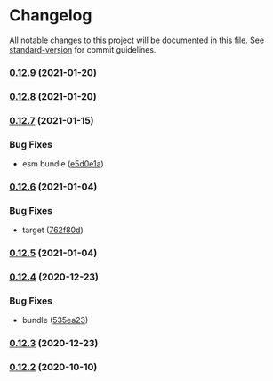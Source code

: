 # Changelog

All notable changes to this project will be documented in this file. See [standard-version](https://github.com/conventional-changelog/standard-version) for commit guidelines.

### [0.12.9](https://github.com/BlackGlory/iterable-operator/compare/v0.12.8...v0.12.9) (2021-01-20)

### [0.12.8](https://github.com/BlackGlory/iterable-operator/compare/v0.12.7...v0.12.8) (2021-01-20)

### [0.12.7](https://github.com/BlackGlory/iterable-operator/compare/v0.12.6...v0.12.7) (2021-01-15)


### Bug Fixes

* esm bundle ([e5d0e1a](https://github.com/BlackGlory/iterable-operator/commit/e5d0e1acdd7f21bf8835b2d229ea660c6425e66c))

### [0.12.6](https://github.com/BlackGlory/iterable-operator/compare/v0.12.5...v0.12.6) (2021-01-04)


### Bug Fixes

* target ([762f80d](https://github.com/BlackGlory/iterable-operator/commit/762f80d050fb345c81d68f0011244d0ed00f5876))

### [0.12.5](https://github.com/BlackGlory/iterable-operator/compare/v0.12.4...v0.12.5) (2021-01-04)

### [0.12.4](https://github.com/BlackGlory/iterable-operator/compare/v0.12.3...v0.12.4) (2020-12-23)


### Bug Fixes

* bundle ([535ea23](https://github.com/BlackGlory/iterable-operator/commit/535ea2360f05305e958fc3c7fa3871f770e3c30f))

### [0.12.3](https://github.com/BlackGlory/iterable-operator/compare/v0.12.2...v0.12.3) (2020-12-23)

### [0.12.2](https://github.com/BlackGlory/iterable-operator/compare/v0.12.1...v0.12.2) (2020-10-10)
